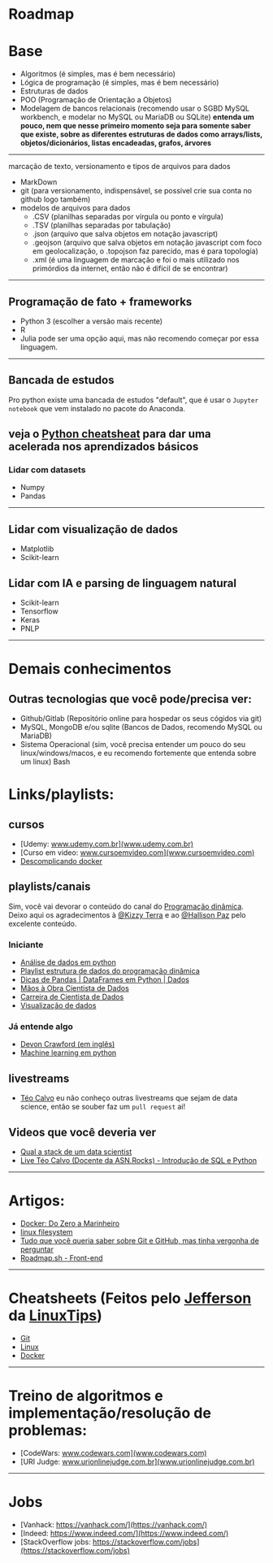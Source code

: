 
# Roadmap
# Base
- Algoritmos (é simples, mas é bem necessário)
- Lógica de programação (é simples, mas é bem necessário)
- Estruturas de dados
- POO (Programação de Orientação a Objetos)
- Modelagem de bancos relacionais (recomendo usar o SGBD MySQL workbench, e modelar no MySQL ou MariaDB ou SQLite)
**entenda um pouco, nem que nesse primeiro momento seja para somente saber que existe, sobre as diferentes estruturas de dados como arrays/lists, objetos/dicionários, listas encadeadas, grafos, árvores**
----
marcação de texto, versionamento e tipos de arquivos para dados
- MarkDown
- git (para versionamento, indispensável, se possivel crie sua conta no github logo também)
- modelos de arquivos para dados
  - .CSV (planilhas separadas por vírgula ou ponto e vírgula)
  - .TSV (planilhas separadas por tabulação)
  - .json (arquivo que salva objetos em notação javascript)
  - .geojson (arquivo que salva objetos em notação javascript com foco em geolocalização, o .topojson faz parecido, mas é para topologia)
  - .xml (é uma linguagem de marcação e foi o mais utilizado nos primórdios da internet, então não é difícil de se encontrar)
----
## Programação de fato + frameworks
- Python 3 (escolher a versão mais recente)
- R
- Julia pode ser uma opção aqui, mas não recomendo começar por essa linguagem.

----
## Bancada de estudos

Pro python existe uma bancada de estudos "default", que é usar o `Jupyter notebook` que vem instalado no pacote do Anaconda.

veja o [Python cheatsheat](https://www.pythoncheatsheet.org/) para dar uma acelerada nos aprendizados básicos
----
 ### Lidar com datasets
 - Numpy
 - Pandas
 ---
 ## Lidar com visualização de dados
 - Matplotlib
 - Scikit-learn
 ## Lidar com IA e parsing de linguagem natural
 - Scikit-learn
 - Tensorflow
 - Keras
 - PNLP
----
# Demais conhecimentos

## Outras tecnologias que você pode/precisa ver:

- Github/Gitlab (Repositório online para hospedar os seus cógidos via git)
- MySQL, MongoDB e/ou sqlite (Bancos de Dados, recomendo MySQL ou MariaDB)
- Sistema Operacional (sim, você precisa entender um pouco do seu linux/windows/macos, e eu recomendo fortemente que entenda sobre um linux)
Bash

# Links/playlists:
## cursos
- [Udemy: www.udemy.com.br](www.udemy.com.br)
- [Curso em video: www.cursoemvideo.com](www.cursoemvideo.com)
- [Descomplicando docker](https://github.com/badtuxx/DescomplicandoDocker)

## playlists/canais

Sim, você vai devorar o conteúdo do canal do [Programação dinâmica](https://www.youtube.com/c/Programa%C3%A7%C3%A3oDin%C3%A2mica).
Deixo aqui os agradecimentos à [@Kizzy Terra](https://github.com/kterra) e ao [@Hallison Paz](https://github.com/hallpaz) pelo excelente conteúdo.

### Iniciante
- [Análise de dados em python](https://www.youtube.com/watch?v=RlGOaSPFtXc&list=PL5TJqBvpXQv5N3iV68bGBkea0HjMk98lR)
- [Playlist estrutura de dados do programação dinâmica](https://www.youtube.com/playlist?list=PL5TJqBvpXQv5Bb71AE5Cd_kB5rNsfU4Cp)
- [Dicas de Pandas | DataFrames em Python | Dados](https://www.youtube.com/watch?v=MVd1cs7TDgA&list=PL5TJqBvpXQv6SSsEgQrNwpOLTupXPuiMQ)
- [Mãos à Obra Cientista de Dados](https://www.youtube.com/watch?v=QfYGV064mRI&list=PL5TJqBvpXQv4iEeU514g97c6ZdzlBHLj3)
- [Carreira de Cientista de Dados](https://www.youtube.com/watch?v=FdbFRrcU4Y0&list=PL5TJqBvpXQv5UEjv4Wot5KaJ98jEFXBAK)
- [Visualização de dados](https://www.youtube.com/watch?v=DsvDY2GaJcA&list=PL5TJqBvpXQv5o-D4PWETV27ch3CV4Vzi4)
### Já entende algo
- [Devon Crawford (em inglês)](https://www.youtube.com/c/DevonCrawford)
- [Machine learning em python](https://www.youtube.com/watch?v=u8xgqvk16EA&list=PL5TJqBvpXQv5CBxLkdqmou_86syFK7U3Q)
## livestreams
- [Téo Calvo](https://www.twitch.tv/teomewhy)
eu não conheço outras livestreams que sejam de data science, então se souber faz um `pull request` ai!

## Videos que você deveria ver
- [Qual a stack de um data scientist](https://www.twitch.tv/videos/598442109?lang=pt-br)
- [Live Téo Calvo (Docente da ASN.Rocks) - Introdução de SQL e Python](https://www.youtube.com/watch?v=_-17Kx4Ah4A)
---

# Artigos:

- [Docker: Do Zero a Marinheiro](https://medium.com/data-hackers/docker-do-zero-a-marinheiro-adf4d9087f76)
- [linux filesystem](https://medium.com/swlh/linux-file-system-101-894141449257)
- [Tudo que você queria saber sobre Git e GitHub, mas tinha vergonha de perguntar](https://tableless.com.br/tudo-que-voce-queria-saber-sobre-git-e-github-mas-tinha-vergonha-de-perguntar/)
- [Roadmap.sh - Front-end](https://roadmap.sh/frontend)
---
# Cheatsheets (Feitos pelo [Jefferson](https://github.com/badtuxx) da [LinuxTips](https://www.youtube.com/c/LinuxTips))
- [Git](https://github.com/badtuxx/cheatsheet/blob/main/cheatsheet-git.pdf)
- [Linux](https://github.com/badtuxx/cheatsheet/blob/main/cheatsheet-linux.pdf)
- [Docker](https://github.com/badtuxx/cheatsheet/blob/main/cheatsheet-docker.pdf)
---

# Treino de algoritmos e implementação/resolução de problemas:

- [CodeWars: www.codewars.com](www.codewars.com)
- [URI Judge: www.urionlinejudge.com.br](www.urionlinejudge.com.br)

---

# Jobs

- [Vanhack: https://vanhack.com/](https://vanhack.com/)
- [Indeed: https://www.indeed.com/](https://www.indeed.com/)
- [StackOverflow jobs: https://stackoverflow.com/jobs](https://stackoverflow.com/jobs)
